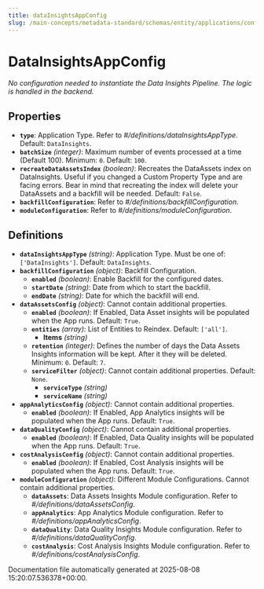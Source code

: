 ```yaml
---
title: dataInsightsAppConfig
slug: /main-concepts/metadata-standard/schemas/entity/applications/configuration/internal/datainsightsappconfig
---
```


# DataInsightsAppConfig

*No configuration needed to instantiate the Data Insights Pipeline. The logic is handled in the backend.*

## Properties

- **`type`**: Application Type. Refer to *#/definitions/dataInsightsAppType*. Default: `DataInsights`.
- **`batchSize`** *(integer)*: Maximum number of events processed at a time (Default 100). Minimum: `0`. Default: `100`.
- **`recreateDataAssetsIndex`** *(boolean)*: Recreates the DataAssets index on DataInsights. Useful if you changed a Custom Property Type and are facing errors. Bear in mind that recreating the index will delete your DataAssets and a backfill will be needed. Default: `False`.
- **`backfillConfiguration`**: Refer to *#/definitions/backfillConfiguration*.
- **`moduleConfiguration`**: Refer to *#/definitions/moduleConfiguration*.
## Definitions

- **`dataInsightsAppType`** *(string)*: Application Type. Must be one of: `['DataInsights']`. Default: `DataInsights`.
- **`backfillConfiguration`** *(object)*: Backfill Configuration.
  - **`enabled`** *(boolean)*: Enable Backfill for the configured dates.
  - **`startDate`** *(string)*: Date from which to start the backfill.
  - **`endDate`** *(string)*: Date for which the backfill will end.
- **`dataAssetsConfig`** *(object)*: Cannot contain additional properties.
  - **`enabled`** *(boolean)*: If Enabled, Data Asset insights will be populated when the App runs. Default: `True`.
  - **`entities`** *(array)*: List of Entities to Reindex. Default: `['all']`.
    - **Items** *(string)*
  - **`retention`** *(integer)*: Defines the number of days the Data Assets Insights information will be kept. After it they will be deleted. Minimum: `0`. Default: `7`.
  - **`serviceFilter`** *(object)*: Cannot contain additional properties. Default: `None`.
    - **`serviceType`** *(string)*
    - **`serviceName`** *(string)*
- **`appAnalyticsConfig`** *(object)*: Cannot contain additional properties.
  - **`enabled`** *(boolean)*: If Enabled, App Analytics insights will be populated when the App runs. Default: `True`.
- **`dataQualityConfig`** *(object)*: Cannot contain additional properties.
  - **`enabled`** *(boolean)*: If Enabled, Data Quality insights will be populated when the App runs. Default: `True`.
- **`costAnalysisConfig`** *(object)*: Cannot contain additional properties.
  - **`enabled`** *(boolean)*: If Enabled, Cost Analysis insights will be populated when the App runs. Default: `True`.
- **`moduleConfiguration`** *(object)*: Different Module Configurations. Cannot contain additional properties.
  - **`dataAssets`**: Data Assets Insights Module configuration. Refer to *#/definitions/dataAssetsConfig*.
  - **`appAnalytics`**: App Analytics Module configuration. Refer to *#/definitions/appAnalyticsConfig*.
  - **`dataQuality`**: Data Quality Insights Module configuration. Refer to *#/definitions/dataQualityConfig*.
  - **`costAnalysis`**: Cost Analysis Insights Module configuration. Refer to *#/definitions/costAnalysisConfig*.


Documentation file automatically generated at 2025-08-08 15:20:07.536378+00:00.
